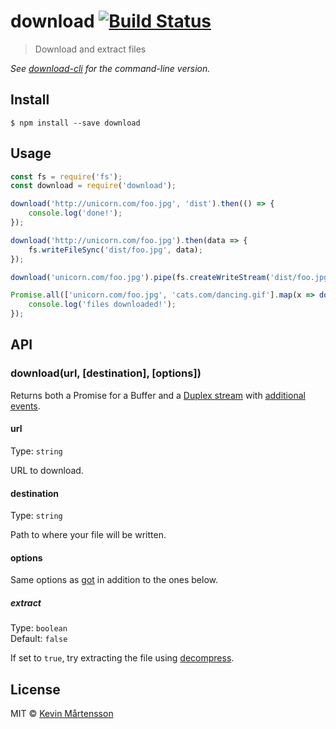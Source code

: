 # download [![Build Status](https://travis-ci.org/kevva/download.svg?branch=master)](https://travis-ci.org/kevva/download)

> Download and extract files

*See [download-cli](https://github.com/kevva/download-cli) for the command-line version.*


## Install

```
$ npm install --save download
```


## Usage

```js
const fs = require('fs');
const download = require('download');

download('http://unicorn.com/foo.jpg', 'dist').then(() => {
	console.log('done!');
});

download('http://unicorn.com/foo.jpg').then(data => {
	fs.writeFileSync('dist/foo.jpg', data);
});

download('unicorn.com/foo.jpg').pipe(fs.createWriteStream('dist/foo.jpg'));

Promise.all(['unicorn.com/foo.jpg', 'cats.com/dancing.gif'].map(x => download(x, 'dist'))).then(() => {
	console.log('files downloaded!');
});
```


## API

### download(url, [destination], [options])

Returns both a Promise for a Buffer and a [Duplex stream](https://nodejs.org/api/stream.html#stream_class_stream_duplex) with [additional events](https://github.com/sindresorhus/got#streams).

#### url

Type: `string`

URL to download.

#### destination

Type: `string`

Path to where your file will be written.

#### options

Same options as [got](https://github.com/sindresorhus/got) in addition to the ones below.

##### extract

Type: `boolean`<br>
Default: `false`

If set to `true`, try extracting the file using [decompress](https://github.com/kevva/decompress/).


## License

MIT © [Kevin Mårtensson](http://github.com/kevva)
